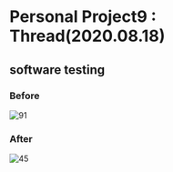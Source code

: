 # Personal Project9 : Thread(2020.08.18)

## software testing

### Before
![91](/uploads/f69adacfe0260f1f68d326c53a9ff51d/91.PNG)

### After
![45](/uploads/1db559f2f19e96624f096de05ad9db86/45.PNG)